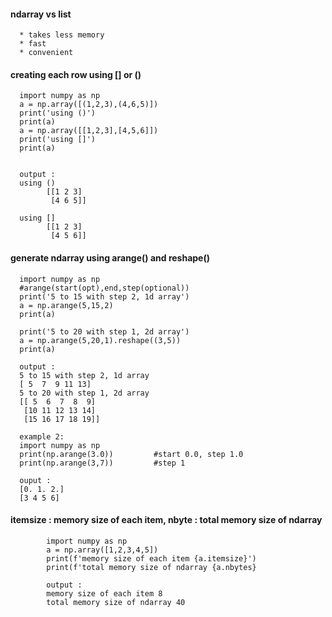 #### ndarray vs list      
      
      * takes less memory
      * fast 
      * convenient



#### creating each row using [] or ()

      import numpy as np
      a = np.array([(1,2,3),(4,6,5)])
      print('using ()')
      print(a)
      a = np.array([[1,2,3],[4,5,6]])
      print('using []')
      print(a)


      output : 
      using ()
            [[1 2 3]
             [4 6 5]]
      
      using []
            [[1 2 3]
             [4 5 6]]
             
             
#### generate ndarray using arange() and reshape()

      import numpy as np
      #arange(start(opt),end,step(optional))
      print('5 to 15 with step 2, 1d array')
      a = np.arange(5,15,2)
      print(a)
      
      print('5 to 20 with step 1, 2d array')
      a = np.arange(5,20,1).reshape((3,5))
      print(a)
      
      output : 
      5 to 15 with step 2, 1d array
      [ 5  7  9 11 13]
      5 to 20 with step 1, 2d array
      [[ 5  6  7  8  9]
       [10 11 12 13 14]
       [15 16 17 18 19]]
       
      example 2:
      import numpy as np
      print(np.arange(3.0))         #start 0.0, step 1.0
      print(np.arange(3,7))         #step 1
      
      ouput : 
      [0. 1. 2.]
      [3 4 5 6]
      
#### itemsize : memory size of each item, nbyte : total memory size of ndarray

            import numpy as np
            a = np.array([1,2,3,4,5])
            print(f'memory size of each item {a.itemsize}')
            print(f'total memory size of ndarray {a.nbytes}
            
            output : 
            memory size of each item 8
            total memory size of ndarray 40
